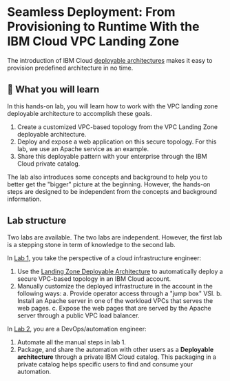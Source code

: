 # Seamless Deployment: From Provisioning to Runtime With the IBM Cloud VPC Landing Zone

The introduction of IBM Cloud [deployable architectures](https://cloud.ibm.com/docs/secure-infrastructure-vpc?topic=secure-infrastructure-vpc-faqs) makes it easy to provision predefined architecture in no time.

## 📖 What you will learn

In this hands-on lab, you will learn how to work with the VPC landing zone deployable architecture to accomplish these goals.

1. Create a customized VPC-based topology from the VPC Landing Zone deployable architecture.
2. Deploy and expose a web application on this secure topology. For this lab, we use an Apache service as an example.
3. Share this deployable pattern with your enterprise through the IBM Cloud private catalog.

The lab also introduces some concepts and background to help you to better get the "bigger" picture at the beginning. However, the hands-on steps are designed to be independent from the concepts and background information.

## Lab structure

Two labs are available. The two labs are independent. However, the first lab is a stepping stone in term of knowledge to the second lab.

In [Lab 1](./part1/00-objectives), you take the perspective of a cloud infrastructure engineer:

1. Use the [Landing Zone Deployable Architecture](https://cloud.ibm.com/docs/secure-infrastructure-vpc?topic=secure-infrastructure-vpc-overview) to automatically deploy a secure VPC-based topology in an IBM Cloud account.
2. Manually customize the deployed infrastructure in the account in the following ways:
    a. Provide operator access through a "jump box" VSI.
    b. Install an Apache server in one of the workload VPCs that serves the web pages.
    c. Expose the web pages that are served by the Apache server through a public VPC load balancer.

In [Lab 2](./part2/00-objectives), you are a DevOps/automation engineer:

1. Automate all the manual steps in lab 1.
2. Package, and share the automation with other users as a **Deployable architecture** through a private IBM Cloud catalog. This packaging in a private catalog helps specific users to find and consume your automation.
